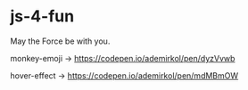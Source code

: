 # js-4-fun

May the Force be with you.

monkey-emoji -> https://codepen.io/ademirkol/pen/dyzVvwb

hover-effect -> https://codepen.io/ademirkol/pen/mdMBmOW
